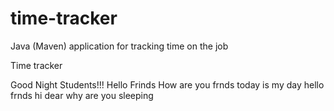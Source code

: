 # time-tracker
Java (Maven) application for tracking time on the job

Time tracker

Good Night Students!!!
Hello Frinds How are you frnds
today is my day hello frnds
hi dear why are you sleeping
